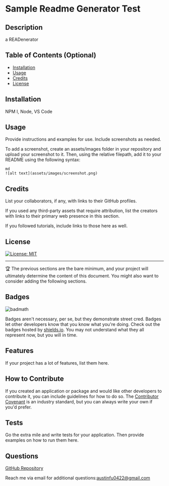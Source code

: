 # Sample Readme Generator Test

## Description

a READenerator

## Table of Contents (Optional)

- [Installation](#installation)
- [Usage](#usage)
- [Credits](#credits)
- [License](#license)

## Installation

NPM I, Node, VS Code

## Usage

Provide instructions and examples for use. Include screenshots as needed.

To add a screenshot, create an assets/images folder in your repository and upload your screenshot to it. Then, using the relative filepath, add it to your README using the following syntax:

    md
    ![alt text](assets/images/screenshot.png)
    

## Credits

List your collaborators, if any, with links to their GitHub profiles.

If you used any third-party assets that require attribution, list the creators with links to their primary web presence in this section.

If you followed tutorials, include links to those here as well.

## License

[![License: MIT](https://img.shields.io/badge/License-MIT-yellow.svg)](https://opensource.org/licenses/MIT)

---

🏆 The previous sections are the bare minimum, and your project will ultimately determine the content of this document. You might also want to consider adding the following sections.

## Badges

![badmath](https://img.shields.io/github/languages/top/lernantino/badmath)

Badges aren't necessary, per se, but they demonstrate street cred. Badges let other developers know that you know what you're doing. Check out the badges hosted by [shields.io](https://shields.io/). You may not understand what they all represent now, but you will in time.

## Features

If your project has a lot of features, list them here.

## How to Contribute

If you created an application or package and would like other developers to contribute it, you can include guidelines for how to do so. The [Contributor Covenant](https://www.contributor-covenant.org/) is an industry standard, but you can always write your own if you'd prefer.

## Tests

Go the extra mile and write tests for your application. Then provide examples on how to run them here.

## Questions

[GitHub Repository](https://github.com/fubaru)

Reach me via email for additional questions:austinfu0422@gmail.com

